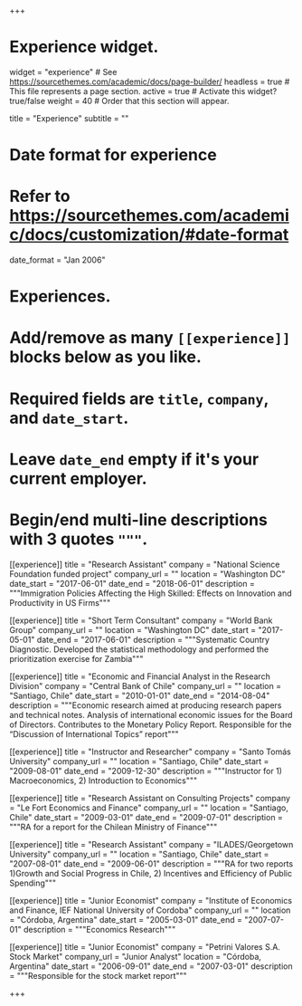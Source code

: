+++
# Experience widget.
widget = "experience"  # See https://sourcethemes.com/academic/docs/page-builder/
headless = true  # This file represents a page section.
active = true  # Activate this widget? true/false
weight = 40  # Order that this section will appear.

title = "Experience"
subtitle = ""

# Date format for experience
#   Refer to https://sourcethemes.com/academic/docs/customization/#date-format
date_format = "Jan 2006"

# Experiences.
#   Add/remove as many `[[experience]]` blocks below as you like.
#   Required fields are `title`, `company`, and `date_start`.
#   Leave `date_end` empty if it's your current employer.
#   Begin/end multi-line descriptions with 3 quotes `"""`.
[[experience]]
  title = "Research Assistant"
  company = "National Science Foundation funded project"
  company_url = ""
  location = "Washington DC"
  date_start = "2017-06-01"
  date_end = "2018-06-01"
  description = """Immigration Policies Affecting the High Skilled: Effects on Innovation and Productivity in US Firms"""

[[experience]]
  title = "Short Term Consultant"
  company = "World Bank Group"
  company_url = ""
  location = "Washington DC"
  date_start = "2017-05-01"
  date_end = "2017-06-01"
  description = """Systematic Country Diagnostic. Developed the statistical methodology and performed the prioritization exercise for Zambia"""

[[experience]]
  title = "Economic and Financial Analyst in the Research Division"
  company = "Central Bank of Chile"
  company_url = ""
  location = "Santiago, Chile"
  date_start = "2010-01-01"
  date_end = "2014-08-04"
  description = """Economic research aimed at producing research papers and technical notes. Analysis of international economic issues for the Board of Directors. Contributes to the Monetary Policy Report. Responsible for the “Discussion of International Topics” report"""
  
  [[experience]]
  title = "Instructor and Researcher"
  company = "Santo Tomás University"
  company_url = ""
  location = "Santiago, Chile"
  date_start = "2009-08-01"
  date_end = "2009-12-30"
  description = """Instructor for 1) Macroeconomics, 2) Introduction to Economics"""
  
  
  
  [[experience]]
  title = "Research Assistant on Consulting Projects"
  company = "Le Fort Economics and Finance"
  company_url = ""
  location = "Santiago, Chile"
  date_start = "2009-03-01"
  date_end = "2009-07-01"
  description = """RA for a report for the Chilean Ministry of Finance"""
  
   [[experience]]
  title = "Research Assistant"
  company = "ILADES/Georgetown University"
  company_url = ""
  location = "Santiago, Chile"
  date_start = "2007-08-01"
  date_end = "2009-06-01"
  description = """RA for two reports 1)Growth and Social Progress in Chile, 2) Incentives and Efficiency of Public Spending"""
  
   [[experience]]
  title = "Junior Economist"
  company = "Institute of Economics and Finance, IEF National University of Cordoba"
  company_url = ""
  location = "Córdoba, Argentina"
  date_start = "2005-03-01"
  date_end = "2007-07-01"
  description = """Economics Research"""
 
  [[experience]]
  title = "Junior Economist"
  company = "Petrini Valores S.A. Stock Market"
  company_url = "Junior Analyst"
  location = "Córdoba, Argentina"
  date_start = "2006-09-01"
  date_end = "2007-03-01"
  description = """Responsible for the stock market report"""
  
  
+++
